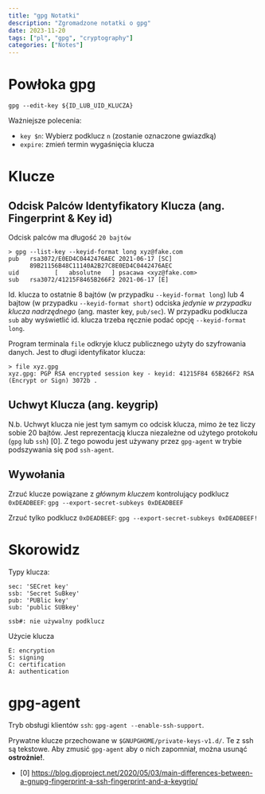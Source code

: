 ```yaml
---
title: "gpg Notatki"
description: "Zgromadzone notatki o gpg"
date: 2023-11-20
tags: ["pl", "gpg", "cryptography"]
categories: ["Notes"]
---
```


# Powłoka gpg

`gpg --edit-key ${ID_LUB_UID_KLUCZA}`

Ważniejsze polecenia:

- `key $n`: Wybierz podklucz `n` (zostanie oznaczone gwiazdką)
- `expire`: zmień termin wygaśnięcia klucza

# Klucze

## Odcisk Palców Identyfikatory Klucza (ang. Fingerprint & Key id)

Odcisk palców ma długość `20 bajtów`

```
> gpg --list-key --keyid-format long xyz@fake.com
pub   rsa3072/E0ED4C0442476AEC 2021-06-17 [SC]
      89B21156B48C11140A2B27C8E0ED4C0442476AEC
uid          [   absolutne   ] psacawa <xyz@fake.com>
sub   rsa3072/41215F8465B266F2 2021-06-17 [E]
```

Id. klucza to ostatnie 8 bajtów (w przypadku `--keyid-format long`) lub 4 bajtow (w przypadku `--keyid-format short`) odciska _jedynie w przypadku klucza nadrzędnego_ (ang. master key, `pub/sec`). W przypadku podklucza `sub` aby wyświetlić id. klucza trzeba ręcznie podać opcję `--keyid-format long`.

Program terminala `file` odkryje klucz publicznego użyty do szyfrowania danych. Jest to długi identyfikator klucza:

```
> file xyz.gpg
xyz.gpg: PGP RSA encrypted session key - keyid: 41215F84 65B266F2 RSA (Encrypt or Sign) 3072b .
```

## Uchwyt Klucza (ang. keygrip)

N.b. Uchwyt klucza nie jest tym samym co odcisk klucza, mimo że tez liczy sobie 20 bajtów. Jest reprezentacją klucza niezależne od użytego protokołu (`gpg` lub `ssh`) [0]. Z tego powodu jest używany przez `gpg-agent` w trybie podszywania się pod `ssh-agent`.

## Wywołania

Zrzuć klucze powiązane z _głównym kluczem_ kontrolujący podklucz `0xDEADBEEF`:
`gpg --export-secret-subkeys 0xDEADBEEF`

Zrzuć tylko podklucz `0xDEADBEEF`:
`gpg --export-secret-subkeys 0xDEADBEEF!`

# Skorowidz

Typy klucza:

```
sec: 'SECret key'
ssb: 'Secret SuBkey'
pub: 'PUBlic key'
sub: 'public SUBkey'
```

```
ssb#: nie używalny podklucz
```

Użycie klucza

```
E: encryption
S: signing
C: certification
A: authentication
```

# gpg-agent

Tryb obsługi klientów `ssh`: `gpg-agent --enable-ssh-support`.

Prywatne klucze przechowane w `$GNUPGHOME/private-keys-v1.d/`. Te z ssh są tekstowe. Aby zmusić `gpg-agent` aby o nich zapomniał, można usunąć **ostrożnie!**.

<!-- TODO 10/11/20 psacawa: ssb# ? -->
<!-- TODO 10/11/20 psacawa:--export-secret-subkey makes unusable?  -->

- [0] https://blog.djoproject.net/2020/05/03/main-differences-between-a-gnupg-fingerprint-a-ssh-fingerprint-and-a-keygrip/

